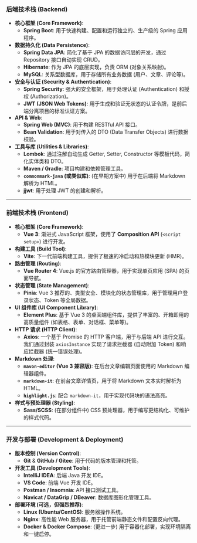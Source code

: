 ### **后端技术栈 (Backend)**

*   **核心框架 (Core Framework)**:
    *   **Spring Boot**: 用于快速构建、配置和运行独立的、生产级的 Spring 应用程序。
*   **数据持久化 (Data Persistence)**:
    *   **Spring Data JPA**: 简化了基于 JPA 的数据访问层的开发，通过 Repository 接口自动实现 CRUD。
    *   **Hibernate**: 作为 JPA 的底层实现，负责 ORM (对象关系映射)。
    *   **MySQL**: 关系型数据库，用于存储所有业务数据 (用户、文章、评论等)。
*   **安全与认证 (Security & Authentication)**:
    *   **Spring Security**: 强大的安全框架，用于处理认证 (Authentication) 和授权 (Authorization)。
    *   **JWT (JSON Web Tokens)**: 用于生成和验证无状态的认证令牌，是前后端分离项目的标准认证方案。
*   **API & Web**:
    *   **Spring Web (MVC)**: 用于构建 RESTful API 接口。
    *   **Bean Validation**: 用于对传入的 DTO (Data Transfer Objects) 进行数据校验。
*   **工具与库 (Utilities & Libraries)**:
    *   **Lombok**: 通过注解自动生成 Getter, Setter, Constructor 等模板代码，简化实体类和 DTO。
    *   **Maven / Gradle**: 项目构建和依赖管理工具。
    *   **`commonmark-java` (或类似库)**: (在早期方案中) 用于在后端将 Markdown 解析为 HTML。
    *   **jjwt**: 用于处理 JWT 的创建和解析。

---

### **前端技术栈 (Frontend)**

*   **核心框架 (Core Framework)**:
    *   **Vue 3**: 渐进式 JavaScript 框架，使用了 **Composition API** (`<script setup>`) 进行开发。
*   **构建工具 (Build Tool)**:
    *   **Vite**: 下一代前端构建工具，提供了极速的冷启动和热模块更新 (HMR)。
*   **路由管理 (Routing)**:
    *   **Vue Router 4**: Vue.js 的官方路由管理器，用于实现单页应用 (SPA) 的页面导航。
*   **状态管理 (State Management)**:
    *   **Pinia**: Vue 3 推荐的、类型安全、模块化的状态管理库，用于管理用户登录状态、Token 等全局数据。
*   **UI 组件库 (UI Component Library)**:
    *   **Element Plus**: 基于 Vue 3 的桌面端组件库，提供了丰富的、开箱即用的高质量组件 (如表格、表单、对话框、菜单等)。
*   **HTTP 请求 (HTTP Client)**:
    *   **Axios**: 一个基于 Promise 的 HTTP 客户端，用于与后端 API 进行交互。我们通过封装 `axiosInstance` 实现了请求拦截器 (自动附加 Token) 和响应拦截器 (统一错误处理)。
*   **Markdown 处理**:
    *   **`mavon-editor` (Vue 3 兼容版)**: 在后台文章编辑页面使用的 Markdown 编辑器组件。
    *   **`markdown-it`**: 在前台文章详情页，用于将 Markdown 文本实时解析为 HTML。
    *   **`highlight.js`**: 配合 `markdown-it`，用于实现代码块的语法高亮。
*   **样式与预处理器 (Styling)**:
    *   **Sass/SCSS**: (在部分组件中) CSS 预处理器，用于编写更结构化、可维护的样式代码。

---

### **开发与部署 (Development & Deployment)**

*   **版本控制 (Version Control)**:
    *   **Git** & **GitHub / Gitee**: 用于代码的版本管理和托管。
*   **开发工具 (Development Tools)**:
    *   **IntelliJ IDEA**: 后端 Java 开发 IDE。
    *   **VS Code**: 前端 Vue 开发 IDE。
    *   **Postman / Insomnia**: API 接口测试工具。
    *   **Navicat / DataGrip / DBeaver**: 数据库图形化管理工具。
*   **部署环境 (可选，但强烈推荐)**:
    *   **Linux (Ubuntu/CentOS)**: 服务器操作系统。
    *   **Nginx**: 高性能 Web 服务器，用于托管前端静态文件和配置反向代理。
    *   **Docker & Docker Compose**: (更进一步) 用于容器化部署，实现环境隔离和一键启停。
